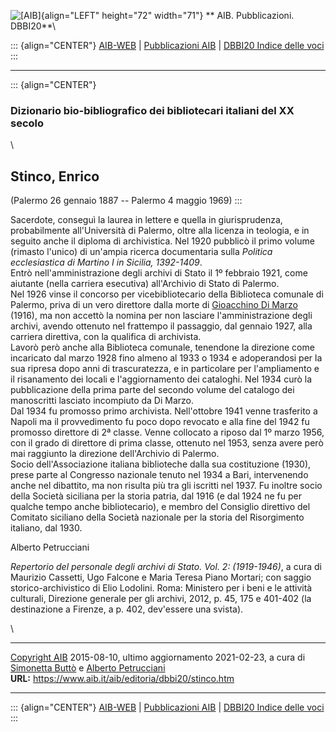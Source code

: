 ![\[AIB\]](/aib/wi/aibv72.gif){align="LEFT" height="72" width="71"}
** AIB. Pubblicazioni. DBBI20**\

::: {align="CENTER"}
[AIB-WEB](/) \| [Pubblicazioni AIB](/pubblicazioni/) \| [DBBI20 Indice
delle voci](dbbi20.htm)
:::

------------------------------------------------------------------------

::: {align="CENTER"}
### Dizionario bio-bibliografico dei bibliotecari italiani del XX secolo

\

## Stinco, Enrico

(Palermo 26 gennaio 1887 -- Palermo 4 maggio 1969)
:::

Sacerdote, conseguì la laurea in lettere e quella in giurisprudenza,
probabilmente all\'Università di Palermo, oltre alla licenza in
teologia, e in seguito anche il diploma di archivistica. Nel 1920
pubblicò il primo volume (rimasto l\'unico) di un\'ampia ricerca
documentaria sulla *Politica ecclesiastica di Martino I in Sicilia,
1392-1409*.\
Entrò nell\'amministrazione degli archivi di Stato il 1º febbraio 1921,
come aiutante (nella carriera esecutiva) all\'Archivio di Stato di
Palermo.\
Nel 1926 vinse il concorso per vicebibliotecario della Biblioteca
comunale di Palermo, priva di un vero direttore dalla morte di
[Gioacchino Di Marzo](dimarzo.htm) (1916), ma non accettò la nomina per
non lasciare l\'amministrazione degli archivi, avendo ottenuto nel
frattempo il passaggio, dal gennaio 1927, alla carriera direttiva, con
la qualifica di archivista.\
Lavorò però anche alla Biblioteca comunale, tenendone la direzione come
incaricato dal marzo 1928 fino almeno al 1933 o 1934 e adoperandosi per
la sua ripresa dopo anni di trascuratezza, e in particolare per
l\'ampliamento e il risanamento dei locali e l\'aggiornamento dei
cataloghi. Nel 1934 curò la pubblicazione della prima parte del secondo
volume del catalogo dei manoscritti lasciato incompiuto da Di Marzo.\
Dal 1934 fu promosso primo archivista. Nell\'ottobre 1941 venne
trasferito a Napoli ma il provvedimento fu poco dopo revocato e alla
fine del 1942 fu promosso direttore di 2ª classe. Venne collocato a
riposo dal 1º marzo 1956, con il grado di direttore di prima classe,
ottenuto nel 1953, senza avere però mai raggiunto la direzione
dell\'Archivio di Palermo.\
Socio dell\'Associazione italiana biblioteche dalla sua costituzione
(1930), prese parte al Congresso nazionale tenuto nel 1934 a Bari,
intervenendo anche nel dibattito, ma non risulta più tra gli iscritti
nel 1937. Fu inoltre socio della Società siciliana per la storia patria,
dal 1916 (e dal 1924 ne fu per qualche tempo anche bibliotecario), e
membro del Consiglio direttivo del Comitato siciliano della Società
nazionale per la storia del Risorgimento italiano, dal 1930.

Alberto Petrucciani

*Repertorio del personale degli archivi di Stato. Vol. 2: (1919-1946)*,
a cura di Maurizio Cassetti, Ugo Falcone e Maria Teresa Piano Mortari;
con saggio storico-archivistico di Elio Lodolini. Roma: Ministero per i
beni e le attività culturali, Direzione generale per gli archivi, 2012,
p. 45, 175 e 401-402 (la destinazione a Firenze, a p. 402, dev\'essere
una svista).

\

------------------------------------------------------------------------

[Copyright AIB](/su-questo-sito/dichiarazione-di-copyright-aib-web/)
2015-08-10, ultimo aggiornamento 2021-02-23, a cura di [Simonetta
Buttò](/aib/redazione3.htm) e [Alberto
Petrucciani](/su-questo-sito/redazione-aib-web/)\
**URL:** https://www.aib.it/aib/editoria/dbbi20/stinco.htm

------------------------------------------------------------------------

::: {align="CENTER"}
[AIB-WEB](/) \| [Pubblicazioni AIB](/pubblicazioni/) \| [DBBI20 Indice
delle voci](dbbi20.htm)
:::
